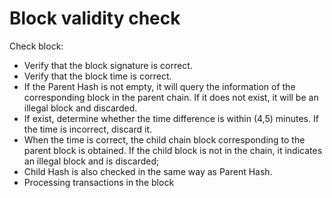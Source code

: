 # Block validity check

Check block:

* Verify that the block signature is correct.
* Verify that the block time is correct.
* If the Parent Hash is not empty, it will query the information of the corresponding block in the parent chain. If it does not exist, it will be an illegal block and discarded.
* If exist, determine whether the time difference is within (4,5) minutes. If the time is incorrect, discard it.
* When the time is correct, the child chain block corresponding to the parent block is obtained. If the child block is not in the chain, it indicates an illegal block and is discarded;
* Child Hash is also checked in the same way as Parent Hash.
* Processing transactions in the block
